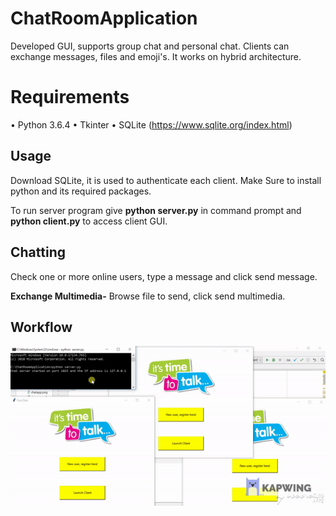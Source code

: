 # ChatRoomApplication
Developed GUI, supports group chat and personal chat. Clients can exchange messages, files and emoji's. It works on hybrid architecture.  

# Requirements
  • Python 3.6.4
  • Tkinter
  • SQLite (https://www.sqlite.org/index.html)
  
## Usage
  Download SQLite, it is used to authenticate each client. Make Sure to install python and its required packages. 
  
  To run server program give **python server.py** in command prompt and **python client.py** to access client GUI.

## Chatting
  Check one or more online users, type a message and click send message.
  
  **Exchange Multimedia-**
        Browse file to send, click send multimedia.
        
## Workflow
  ![](https://github.com/SaiSriNarne/ChatRoomApplication/blob/master/preview.gif)
